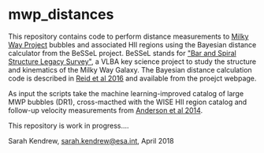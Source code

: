 # mwp_distances

This repository contains code to perform distance measurements to [Milky Way Project](http://www.milkywayproject.org) bubbles and associated HII regions using the Bayesian distance calculator from the BeSSeL project. BeSSeL stands for ["Bar and Spiral Structure Legacy Survey"](http://bessel.vlbi-astrometry.org/home), a VLBA key science project to study the structure and kinematics of the Milky Way Galaxy. The Bayesian distance calculation code is described in [Reid et al 2016](http://adsabs.harvard.edu/abs/2016arXiv160402433R) and available from the proejct webpage. 

As input the scripts take the machine learning-improved catalog of large MWP bubbles (DR1), cross-macthed with the WISE HII region catalog and follow-up velocity measurements from [Anderson et al 2014](http://adsabs.harvard.edu/abs/2014ApJS..212....1A).

This repository is work in progress....

Sarah Kendrew, sarah.kendrew@esa.int, April 2018
